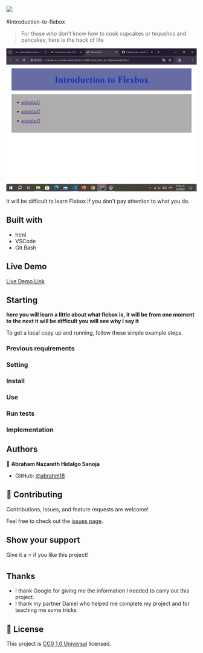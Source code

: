 ![](https://img.shields.io/badge/Uneweb-blue)

#Introduction-to-flebox

> For those who don't know how to cook cupcakes or tequeños and pancakes, here is the hack of life

![screenshot](flebox.png)

It will be difficult to learn Flebox if you don't pay attention to what you do.

## Built with

- html
- VSCode
- Git Bash

## Live Demo

[Live Demo Link](https://abrahm18.github.io/Introduction-to-Flexbox/)


## Starting

**here you will learn a little about what flebox is, it will be from one moment to the next it will be difficult you will see why I say it**


To get a local copy up and running, follow these simple example steps.

### Previous requirements

### Setting

### Install

### Use

### Run tests

### Implementation



## Authors

👤 **Abraham Nazareth Hidalgo Sanoja**

- GitHub: [@abrahm18](https://github.com/abrahm18)


## 🤝 Contributing

Contributions, issues, and feature requests are welcome!

Feel free to check out the [issues page](https://github.com/Abrahm18/odin-recipes/issues).

## Show your support

Give it a ⭐️ if you like this project!

## Thanks

- I thank Google for giving me the information I needed to carry out this project.
- I thank my partner Daniel who helped me complete my project and for teaching me some tricks

## 📝 License

This project is [CC0 1.0 Universal](LICENSE) licensed.
